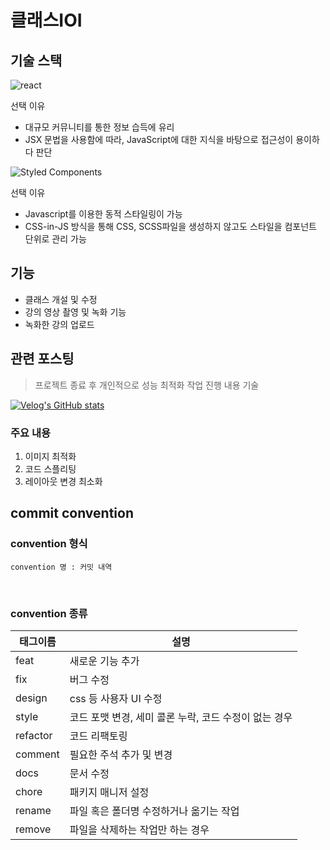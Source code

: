 # 클래스IOI

## 기술 스택

![react](https://img.shields.io/badge/React-20232A?style=flat-square&logo=react&logoColor=61DAFB)

선택 이유

- 대규모 커뮤니티를 통한 정보 습득에 유리
- JSX 문법을 사용함에 따라, JavaScript에 대한 지식을 바탕으로 접근성이 용이하다 판단
  </br>

![Styled Components](https://img.shields.io/badge/styled--components-DB7093?style=flat-square&logo=styled-components&logoColor=white)

선택 이유

- Javascript를 이용한 동적 스타일링이 가능
- CSS-in-JS 방식을 통해 CSS, SCSS파일을 생성하지 않고도 스타일을 컴포넌트 단위로 관리 가능

## 기능

- 클래스 개설 및 수정
- 강의 영상 촬영 및 녹화 기능
- 녹화한 강의 업로드

## 관련 포스팅

> 프로젝트 종료 후 개인적으로 성능 최적화 작업 진행 내용 기술

[![Velog's GitHub stats](https://velog-readme-stats.vercel.app/api?name=hoon0123&slug=성능-최적화를-위한-노력들-2&color=dark)](https://velog.io/@hoon0123/%EC%84%B1%EB%8A%A5-%EC%B5%9C%EC%A0%81%ED%99%94%EB%A5%BC-%EC%9C%84%ED%95%9C-%EB%85%B8%EB%A0%A5%EB%93%A4-2) </br>

### 주요 내용

1. 이미지 최적화
2. 코드 스플리팅
3. 레이아웃 변경 최소화

## commit convention

### convention 형식

```
convention 명 : 커밋 내역
```

<br />

### convention 종류

| 태그이름 | 설명                                                  |
| -------- | ----------------------------------------------------- |
| feat     | 새로운 기능 추가                                      |
| fix      | 버그 수정                                             |
| design   | css 등 사용자 UI 수정                                 |
| style    | 코드 포맷 변경, 세미 콜론 누락, 코드 수정이 없는 경우 |
| refactor | 코드 리팩토링                                         |
| comment  | 필요한 주석 추가 및 변경                              |
| docs     | 문서 수정                                             |
| chore    | 패키지 매니저 설정                                    |
| rename   | 파일 혹은 폴더명 수정하거나 옮기는 작업               |
| remove   | 파일을 삭제하는 작업만 하는 경우                      |
